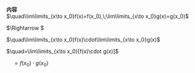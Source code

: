 **内容**  
$\quad\lim\limits_{x\to x_0}f(x)=f(x_0),\;\lim\limits_{x\to x_0}g(x)=g(x_0)$  
  
$\Rightarrow $  
  
$\quad\lim\limits_{x\to x_0}f(x)\cdot\lim\limits_{x\to x_0}g(x)$  
  
$\quad=\lim\limits_{x\to x_0}[f(x)\cdot g(x)]$  
  
$\quad=f(x_0)\cdot g(x_0)$  
